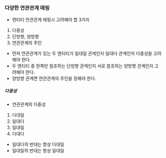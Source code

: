 ### 다양한 연관관계 매핑
- 엔티티 연관관계 매핑시 고려해야 할 3가지
1. 다중성
2. 단방향, 양방향
3. 연관관계의 주인

- 먼저 연관관계가 있는 두 엔티티가 일대일 관계인지 일대다 관계인지 다중성을 고려해야 한다.
- 두 엔티티 중 한쪽만 참조하는 단방향 관계인지 서로 참조하는 양방향 관계인지 고려해야 한다.
- 양방향 관계면 연관관계의 주인을 정해야 한다.

##### 다중성
- 연관관계의 다중성
1. 다대일
2. 일대다
3. 일대일
4. 다대다

- 일대다의 반대는 항상 다대일
- 일대일의 반대는 항상 일대일

